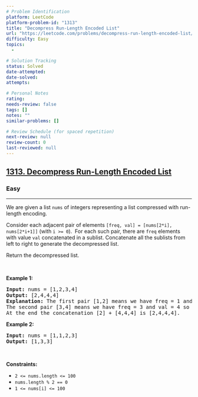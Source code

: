 ```yaml
---
# Problem Identification
platform: LeetCode
platform-problem-id: "1313"
title: "Decompress Run-Length Encoded List"
url: "https://leetcode.com/problems/decompress-run-length-encoded-list/"
difficulty: Easy
topics:
  -

# Solution Tracking
status: Solved
date-attempted:
date-solved:
attempts:

# Personal Notes
rating:
needs-review: false
tags: []
notes: ""
similar-problems: []

# Review Schedule (for spaced repetition)
next-review: null
review-count: 0
last-reviewed: null
---
```


<h2><a href="https://leetcode.com/problems/decompress-run-length-encoded-list/">1313. Decompress Run-Length Encoded List</a></h2><h3>Easy</h3><hr><div><p>We are given a list <code>nums</code> of integers representing a list compressed with run-length encoding.</p>

<p>Consider each adjacent pair&nbsp;of elements <code>[freq, val] = [nums[2*i], nums[2*i+1]]</code>&nbsp;(with <code>i &gt;= 0</code>).&nbsp; For each such pair, there are <code>freq</code> elements with value <code>val</code> concatenated in a sublist. Concatenate all the sublists from left to right to generate the decompressed list.</p>

<p>Return the decompressed list.</p>

<p>&nbsp;</p>
<p><strong class="example">Example 1:</strong></p>

<pre><strong>Input:</strong> nums = [1,2,3,4]
<strong>Output:</strong> [2,4,4,4]
<strong>Explanation:</strong> The first pair [1,2] means we have freq = 1 and val = 2 so we generate the array [2].
The second pair [3,4] means we have freq = 3 and val = 4 so we generate [4,4,4].
At the end the concatenation [2] + [4,4,4] is [2,4,4,4].
</pre>

<p><strong class="example">Example 2:</strong></p>

<pre><strong>Input:</strong> nums = [1,1,2,3]
<strong>Output:</strong> [1,3,3]
</pre>

<p>&nbsp;</p>
<p><strong>Constraints:</strong></p>

<ul>
	<li><code>2 &lt;= nums.length &lt;= 100</code></li>
	<li><code>nums.length % 2 == 0</code></li>
	<li><code><font face="monospace">1 &lt;= nums[i] &lt;= 100</font></code></li>
</ul>
</div>
